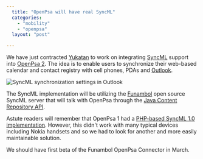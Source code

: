 ```yaml
---
  title: "OpenPsa will have real SyncML"
  categories: 
    - "mobility"
    - "openpsa"
  layout: "post"

---
```

We have just contracted [Yukatan][1] to work on integrating [SyncML][7] support into [OpenPsa 2][2]. The idea is to enable users to synchronize their web-based calendar and contact registry with cell phones, PDAs and [Outlook][3].

![SyncML synchronization settings in Outlook](http://bergie.iki.fi/midcom-serveattachmentguid-562556e5f39c4e18ff8618992d56fc21/outlook-sync4j-settings-small.jpg)

The SyncML implementation will be utilizing the [Funambol][4] open source SyncML server that will talk with OpenPsa through the [Java Content Repository API][5].

Astute readers will remember that OpenPsa 1 had a [PHP-based SyncML 1.0 implementation][6]. However, this didn't work with many typical devices including Nokia handsets and so we had to look for another and more easily maintainable solution. 

We should have first beta of the Funambol OpenPsa Connector in March.

[1]: http://yukatan.fi/
[2]: http://www.openpsa.org/
[3]: http://office.microsoft.com/en-us/FX010857931033.aspx
[4]: http://www.funambol.com/opensource/
[5]: http://bergie.iki.fi/blog/jukka_back_from_hiatus__jcr_for_midgard.html
[6]: http://www.nemein.com/people/rambo/calendar_syncml.html
[7]: http://www.openmobilealliance.org/tech/wg_committees/ds.html